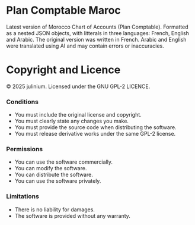 # Plan Comptable Maroc
Latest version of Morocco Chart of Accounts (Plan Comptable).
Formatted as a nested JSON objects, with litterals in three languages: French, English and Arabic. 
The original version was written in French. Arabic and English were translated using AI and may contain errors or inaccuracies.

# Copyright and Licence
© 2025 julinium. Licensed under the  GNU GPL-2 LICENCE.

### Conditions
- You must include the original license and copyright.
- You must clearly state any changes you make.
- You must provide the source code when distributing the software.
- You must release derivative works under the same GPL-2 license.

### Permissions
- You can use the software commercially.
- You can modify the software.
- You can distribute the software.
- You can use the software privately.

### Limitations
- There is no liability for damages.
- The software is provided without any warranty.

